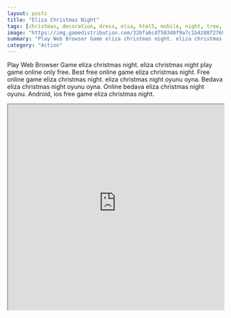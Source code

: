 ```yaml
---
layout: posts
title: "Eliza Christmas Night"
tags: [christmas, decoration, dress, elsa, html5, mobile, night, tree, winter, free, online, games, oyna, game, free, games, play, play, games]
image: "https://img.gamedistribution.com/326fa6cd750340f9a7c1b4288f27697b.jpg"
summary: "Play Web Browser Game eliza christmas night. eliza christmas night play game online only free. Best free online game eliza christmas night. Free online game eliza christmas night. eliza christmas night oyunu oyna. Bedava eliza christmas night oyunu oyna. Online bedava eliza christmas night oyunu. Android, ios free game eliza christmas night."
category: "Action"
---
```


Play Web Browser Game eliza christmas night. eliza christmas night play game online only free. Best free online game eliza christmas night. Free online game eliza christmas night. eliza christmas night oyunu oyna. Bedava eliza christmas night oyunu oyna. Online bedava eliza christmas night oyunu. Android, ios free game eliza christmas night.

<iframe width="100%" height="480px;" src="https://html5.gamedistribution.com/326fa6cd750340f9a7c1b4288f27697b/"></iframe>